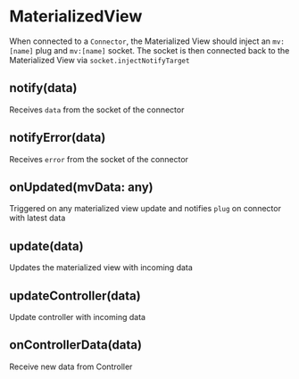 # MaterializedView

When connected to a `Connector`, the Materialized View should inject an `mv:[name]` plug and `mv:[name]` socket. The socket is then connected back to the Materialized View via `socket.injectNotifyTarget`

## notify(data)

Receives `data` from the socket of the connector

## notifyError(data)

Receives `error` from the socket of the connector

## onUpdated(mvData: any)

Triggered on any materialized view update and notifies `plug` on connector with latest data

## update(data)

Updates the materialized view with incoming data

## updateController(data)

Update controller with incoming data

## onControllerData(data)

Receive new data from Controller
